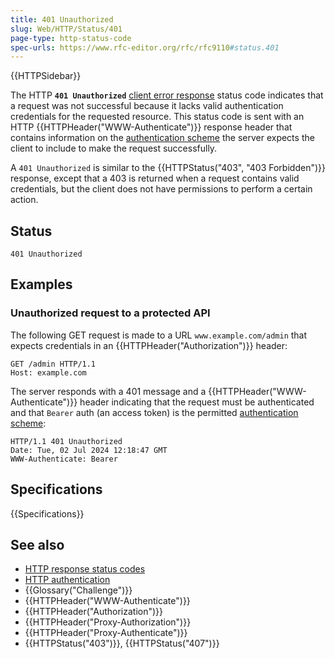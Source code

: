 ```yaml
---
title: 401 Unauthorized
slug: Web/HTTP/Status/401
page-type: http-status-code
spec-urls: https://www.rfc-editor.org/rfc/rfc9110#status.401
---
```


{{HTTPSidebar}}

The HTTP **`401 Unauthorized`** [client error response](/en-US/docs/Web/HTTP/Status#client_error_responses) status code indicates that a request was not successful because it lacks valid authentication credentials for the requested resource.
This status code is sent with an HTTP {{HTTPHeader("WWW-Authenticate")}} response header that contains information on the [authentication scheme](/en-US/docs/Web/HTTP/Guides/Authentication#authentication_schemes) the server expects the client to include to make the request successfully.

A `401 Unauthorized` is similar to the {{HTTPStatus("403", "403 Forbidden")}} response, except that a 403 is returned when a request contains valid credentials, but the client does not have permissions to perform a certain action.

## Status

```http
401 Unauthorized
```

## Examples

### Unauthorized request to a protected API

The following GET request is made to a URL `www.example.com/admin` that expects credentials in an {{HTTPHeader("Authorization")}} header:

```http
GET /admin HTTP/1.1
Host: example.com
```

The server responds with a 401 message and a {{HTTPHeader("WWW-Authenticate")}} header indicating that the request must be authenticated and that `Bearer` auth (an access token) is the permitted [authentication scheme](/en-US/docs/Web/HTTP/Guides/Authentication#authentication_schemes):

```http
HTTP/1.1 401 Unauthorized
Date: Tue, 02 Jul 2024 12:18:47 GMT
WWW-Authenticate: Bearer
```

## Specifications

{{Specifications}}

## See also

- [HTTP response status codes](/en-US/docs/Web/HTTP/Status)
- [HTTP authentication](/en-US/docs/Web/HTTP/Guides/Authentication)
- {{Glossary("Challenge")}}
- {{HTTPHeader("WWW-Authenticate")}}
- {{HTTPHeader("Authorization")}}
- {{HTTPHeader("Proxy-Authorization")}}
- {{HTTPHeader("Proxy-Authenticate")}}
- {{HTTPStatus("403")}}, {{HTTPStatus("407")}}
